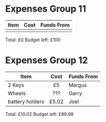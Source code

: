 # Expenses Group 11

| Item      | Cost  | Funds From |
|---------- |:----: | -----------|
|           |       |            |

Total: £0
Budget left: £100 

# Expenses Group 12

| Item               | Cost  | Funds From |
|------------------- |:----: | -----------|
| 2 Keys             | £5    | Margus     |
| Wheels             | ???   | Garry      | 
| battery holders    | £5.02 | Joel       | 

Total: £10.02
Budget left: £89.98
